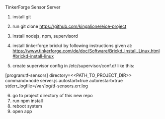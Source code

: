 TinkerForge Sensor Server

1. install git
2. run git clone https://github.com/kingalione/eice-project
3. install nodejs, npm, supervisord
4. install tinkerforge brickd by following instructions given at: https://www.tinkerforge.com/de/doc/Software/Brickd_Install_Linux.html#brickd-install-linux

5. create supervisor config in /etc/supervisor/conf.d/ like this:

[program:tf-sensors]
directory=<<PATH_TO_PROJECT_DIR>>
command=node server.js
autostart=true
autorestart=true
stderr_logfile=/var/log/tf-sensors.err.log

6. go to project directory of this new repo
7. run npm install
8. reboot system
9. open app
